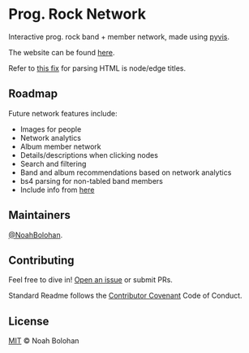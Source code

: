 # Prog. Rock Network

Interactive prog. rock band + member network, made using [pyvis](https://pyvis.readthedocs.io/en/latest/index.html).

The website can be found [here](https://noahbolohan.github.io/prog-rock-network/).

Refer to [this fix](https://gist.github.com/yllowcool/1d21a38a02595b88f99547b98d92411f) for parsing HTML is node/edge titles.

## Roadmap

Future network features include:

+ Images for people
+ Network analytics
+ Album member network
+ Details/descriptions when clicking nodes
+ Search and filtering
+ Band and album recommendations based on network analytics
+ bs4 parsing for non-tabled band members
+ Include info from [here](to_be_included.md)

## Maintainers

[@NoahBolohan](https://github.com/NoahBolohan).

## Contributing

Feel free to dive in! [Open an issue](https://github.com/NoahBolohan/prog-rock-network/issues/new) or submit PRs.

Standard Readme follows the [Contributor Covenant](http://contributor-covenant.org/version/1/3/0/) Code of Conduct.

## License

[MIT](LICENSE) © Noah Bolohan
